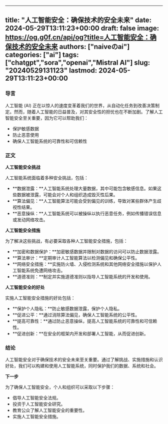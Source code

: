 
---
title: "人工智能安全：确保技术的安全未来"
date: 2024-05-29T13:11:23+00:00
draft: false
image: https://og.g0f.cn/api/og?title=人工智能安全：确保技术的安全未来
authors: ["naiveのai"]
categories: ["ai"]
tags: ["chatgpt","sora","openai","Mistral AI"]
slug: "20240529131123"
lastmod: 2024-05-29T13:11:23+00:00
---
### 导言

人工智能 (AI) 正在以惊人的速度变革着我们的世界，从自动化任务到改善决策制定。然而，随着人工智能的日益普及，对其安全性的担忧也在不断加剧。了解人工智能安全至关重要，因为它可以帮助我们：

- 保护敏感数据
- 防止恶意使用
- 确保人工智能系统的可靠性和可信赖性

### 正文

**人工智能安全挑战**

人工智能系统面临着多种安全挑战，包括：

- **数据泄露：**人工智能系统处理大量数据，其中可能包含敏感信息。如果这些数据被泄露，可能会对个人和组织造成毁灭性后果。
- **算法偏见：**人工智能算法可能会受到偏见的训练，导致对某些群体产生歧视性结果。
- **恶意操纵：**人工智能系统可以被操纵以执行恶意任务，例如传播错误信息或发动网络攻击。

**人工智能安全措施**

为了解决这些挑战，有必要采取各种人工智能安全措施，包括：

- **加密和数据保护：**加密敏感数据并限制对数据的访问可以防止数据泄露。
- **算法审计：**定期审计人工智能算法以检测偏见和确保公平性。
- **网络安全措施：**实施防火墙、入侵检测系统和其他网络安全措施以保护人工智能系统免遭网络攻击。
- **道德准则：**制定并实施道德准则以指导人工智能系统的开发和使用。

**人工智能安全的好处**

实施人工智能安全措施的好处包括：

- **保护个人隐私：**防止敏感数据泄露，保护个人隐私。
- **促进公平：**通过消除算法偏见，确保人工智能系统的公平性。
- **提高可靠性：**通过防止恶意操纵，提高人工智能系统的可靠性和可信赖性。
- **促进创新：**在安全的框架内开发和部署人工智能，从而促进创新。

### 结论

人工智能安全对于确保技术的安全未来至关重要。通过了解挑战、实施措施和认识好处，我们可以构建和使用人工智能系统，同时保护我们的数据、系统和社会。

**下一步**

为了确保人工智能安全，个人和组织可以采取以下步骤：

- 倡导人工智能安全法规。
- 投资于人工智能安全研究。
- 教育公众了解人工智能安全的重要性。
- 实施人工智能安全措施。